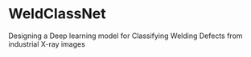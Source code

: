 # WeldClassNet
Designing a Deep learning model for Classifying Welding Defects from industrial X-ray images
